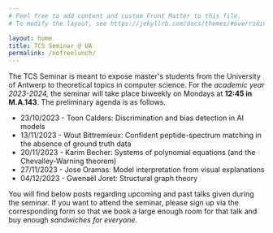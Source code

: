 ```yaml
---
# Feel free to add content and custom Front Matter to this file.
# To modify the layout, see https://jekyllrb.com/docs/themes/#overriding-theme-defaults

layout: home
title: TCS Seminar @ UA
permalink: /nofreelunch/
---
```


The TCS Seminar is meant to expose master's students from the University of
Antwerp to theoretical topics in computer science. For the *academic year
2023-2024,* the seminar will take place biweekly on Mondays at **12:45 in
M.A.143**.  The preliminary agenda is as follows.
* 23/10/2023 - Toon Calders: Discrimination and bias detection in AI models
* 13/11/2023 - Wout Bittremieux: Confident peptide-spectrum matching in the absence of
  ground truth data
* 20/11/2023 - Karim Becher: Systems of polynomial equations (and the Chevalley-Warning
  theorem)
* 27/11/2023 - Jose Oramas: Model interpretation from visual explanations
* 04/12/2023 - Gwenaël Joret: Structural graph theory

You will find below posts regarding upcoming and past talks given during the
seminar. If you want to attend the seminar, please sign up via the
corresponding form so that we book a large enough room for that talk and buy
enough *sandwiches for everyone*.
